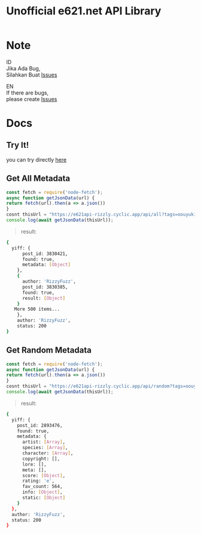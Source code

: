 # Unofficial e621.net API Library
<p align="center">
<a target="_blank" href="https://github.com/rizzlydev"><img src="https://github.com/rizzlydev/yiff-node-js/blob/main/public/img/e621-RizzyFuzz-Design.png?raw=true" alt="" size="80" /></a>


# Note

ID<br>
Jika Ada Bug,<br>
Silahkan Buat [Issues](https://github.com/rizzlydev/e621-api-js/issues/new)

EN<br>
If there are bugs,<br>
please create [Issues](https://github.com/rizzlydev/e621-api-js/issues/new)

# Docs
## Try It!
you can try directly [here](https://e621.cyclic.app)

## Get All Metadata

```js
const fetch = require('node-fetch');
async function getJsonData(url) {
return fetch(url).then(a => a.json())
}
cosnt thisUrl = "https://e621api-rizzly.cyclic.app/api/all?tags=oouyuki_benten"
console.log(await getJsonData(thisUrl)); 
```
> result:
```bash
{
  yiff: {
      post_id: 3830421,
      found: true,
      metadata: [Object]
    },
    {
      author: 'RizzyFuzz',
      post_id: 3830385,
      found: true,
      result: [Object]
    }
   More 500 items...
    },
    author: 'RizzyFuzz', 
    status: 200
}
```

## Get Random Metadata

```js
const fetch = require('node-fetch');
async function getJsonData(url) {
return fetch(url).then(a => a.json())
}
cosnt thisUrl = "https://e621api-rizzly.cyclic.app/api/random?tags=oouyuki_benten"
console.log(await getJsonData(thisUrl)); 
```
> result:
```bash
{
  yiff: {
    post_id: 2893476,
    found: true,
    metadata: {
      artist: [Array],
      species: [Array],
      character: [Array],
      copyright: [],
      lore: [],
      meta: [],
      score: [Object],
      rating: 'e',
      fav_count: 564,
      info: [Object],
      static: [Object]
    }
  },
  author: 'RizzyFuzz',
  status: 200
}
```
